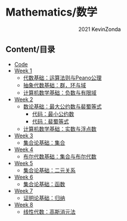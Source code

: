 # Mathematics/数学

<center>
<span>2021</span>
<a style="text-decoration:none; color: black;" href="https://github.com/KevinZonda">KevinZonda</a>
</center>

## Content/目录

- [Code](src/KevinZonda.UoB.Mathematics/)
- [Week 1](Week1)
  - [代数基础：运算法则与Peano公理](Week1/Week1-0.md)
  - [抽象代数基础：群，环与域](Week1/Week1-1.md)
  - [计算机数学基础：负数与有限域](Week1/Week1-2.md)
- [Week 2](Week2)
  - [数论基础：最大公约数与裴蜀等式](Week2/Week2-0.md)
    - [代码：最小公约数](src/KevinZonda.UoB.Mathematics/KevinZonda.UoB.Mathematics/Week2/Lcf.cs)
    - [代码：裴蜀等式](src/KevinZonda.UoB.Mathematics/KevinZonda.UoB.Mathematics/Week2/BezoutIdentity.cs)
  - [计算机数学基础：实数与浮点数](Week2/Week2-1.md)
- [Week 3](Week3)
  - [集合论基础：集合](Week3/Week3.md)
- [Week 4](Week4)
  - [布尔代数基础：集合与布尔代数](Week4/Week4.md)
- [Week 5](Week5)
  - [集合论基础：二元关系](Week5/Week5.md)
- [Week 6](Week6)
  - [集合论基础：函数](Week6/Week6.md)
- [Week 7](Week7)
  - [证明论基础：归纳](Week7/Week7.md)
- [Week 8](Week8)
  - [线性代数：高斯消元法](Week8/Week8.md)

